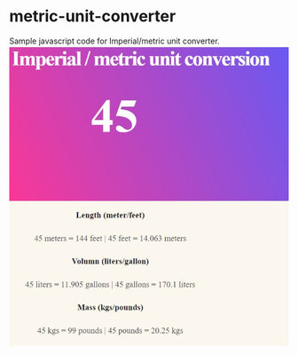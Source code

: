 # metric-unit-converter
Sample javascript code for Imperial/metric unit converter.
![alt text](https://github.com/dheerajvarma24/metric-unit-converter/blob/master/metric%20unit%20converter%20output.jpg)
